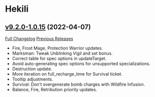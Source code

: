 # Hekili

## [v9.2.0-1.0.15](https://github.com/Hekili/hekili/tree/v9.2.0-1.0.15) (2022-04-07)
[Full Changelog](https://github.com/Hekili/hekili/compare/v9.2.0-1.0.14...v9.2.0-1.0.15) [Previous Releases](https://github.com/Hekili/hekili/releases)

- Fire, Frost Mage, Protection Warrior updates.  
- Marksman:  Tweak Unblinking Vigil and set bonus.  
- Correct table for spec options in updateTarget.  
- Avoid auto-generating spec options for unsupported specializations.  
- Destruction update.  
- More iteration on full\_recharge\_time for Survival ticket.  
- Tooltip adjustments.  
- Survival:  Don't overgenerate bomb charges with Wildfire Infusion.  
- Balance, Fire, Retribution priority updates.  
